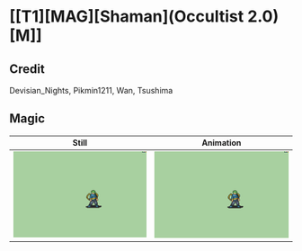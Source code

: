 # [\[T1\]\[MAG\]\[Shaman\]\(Occultist 2.0\)\[M\]]

## Credit

Devisian_Nights, Pikmin1211, Wan, Tsushima
	
## Magic

| Still | Animation |
| :---: | :-------: |
| ![Magic still](./Magic_000.png) | ![Magic animation](./Magic.gif) |
